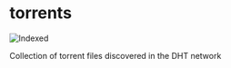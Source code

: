 torrents 
========
![Indexed](https://img.shields.io/badge/indexed-185653-blue)

Collection of torrent files discovered in the DHT network
